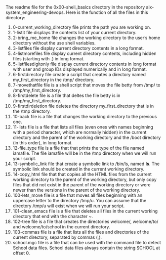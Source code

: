The readme file for the 0x00-shell_basics directory in the repository alx-system_engineering-devops.
Here is the function of all the files in this directory:
1. 0-current_working_directory file prints the path you are working on.
2. 1-listit file displays the contents list of your current directory.
3. 2-bring_me_home file changes the working directory to the user’s home directory without the use shell variables.
4. 3-listfiles file display current directory contents in a long format.
5. 4-listmorefiles file display current directory contents, including hidden files (starting with .) in long format.
6. 5-listfilesdigitonly file display current directory contents in long format with user and group IDs displayed numerically and in long format.
7. 6-firstdirectory file create a script that creates a directory named my_first_directory in the /tmp/ directory.
8. 7-movethatfile file is a shell script that moves the file betty from /tmp/ to /tmp/my_first_directory.
9. 8-firstdelete file is a file that deltes the file betty is in /tmp/my_first_directory.
10. 9-firstdirdeletion file deletes  the directory my_first_directory that is in the /tmp directory.
11. 10-back file is a file that changes the working directory to the previous one.
12. 11-lists file is a file  that lists all files (even ones with names beginning with a period character, which are normally hidden) in the current directory and the parent of the working directory and the /boot directory (in this order), in long format.
13. 12-file_type file is a file that  that prints the type of the file named iamafile. The file iamafile will be in the /tmp directory when we will run your script.
14. 13-symbolic_link file that create a symbolic link to /bin/ls, named __ls__. The symbolic link should be created in the current working directory.
15. 14-copy_html file that that copies all the HTML files from the current working directory to the parent of the working directory, but only copy files that did not exist in the parent of the working directory or were newer than the versions in the parent of the working directory.
16. 100-lets_move file is a file that moves all files beginning with an uppercase letter to the directory /tmp/u. You can assume that the directory /tmp/u will exist when we will run your script.
17. 101-clean_emacs file is a file that deletes all files in the current working directory that end with the character ~.
18. 102-tree file is a file that creates the directories welcome/, welcome/to/ and welcome/to/school in the current directory.
19. 103-commas file is a file that lists all the files and directories of the current directory, separated by commas (,).
20. school.mgc file is a file that can be used with the command file to detect School data files. School data files always contain the string SCHOOL at offset 0.
